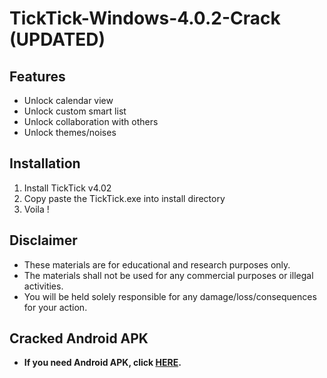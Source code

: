 # TickTick-Windows-4.0.2-Crack (UPDATED)
Features
----------
- Unlock calendar view
- Unlock custom smart list
- Unlock collaboration with others
- Unlock themes/noises

Installation
------------
1. Install TickTick v4.02
2. Copy paste the TickTick.exe into install directory
3. Voila !

Disclaimer
-------------
- These materials are for educational and research purposes only.
- The materials shall not be used for any commercial purposes or illegal activities.
- You will be held solely responsible for any damage/loss/consequences for your action.

Cracked Android APK
-------------
- __If you need Android APK, click [HERE](https://drive.google.com/file/d/14d0RFf6S8Spxj4rxAtz3O4vlgAm3bD0d/view?usp=sharing).__
